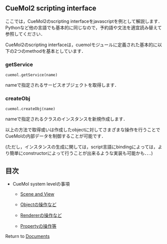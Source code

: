 ## CueMol2 scripting interface

ここでは，CueMol2のscripting interfaceをjavascriptを例として解説します．
Pythonなど他の言語でも基本的に同じなので，予約語や文法を適宜読み替えて参照してください．

CueMol2のscripting interfaceは，cuemolモジュールに定義された基本的に以下の2つのmethodを基本としています．

### getService
```
cuemol.getService(name)
```

nameで指定されるサービスオブジェクトを取得します．

### createObj
```
cuemol.createObj(name)
```

nameで指定されるクラスのインスタンスを新規作成します．


以上の方法で取得或いは作成したobjectに対してさまざまな操作を行うことでCueMolの内部データを制御することが可能です．

(ただし，インスタンスの生成に関しては，script言語にbindingによっては，より簡単にconstructorによって行うことが出来るような実装も可能かも．．．)


## 目次

-  CueMol system levelの事項

    -  [Scene and View](../cuemol2/Scripting/SceneAndView)

    -  [Objectの操作など](../cuemol2/Scripting/Object)

    -  [Rendererの操作など](../cuemol2/Scripting/Renderer)

    -  [Propertyの操作等](../cuemol2/Scripting/Property)


Return to [Documents](../Documents)
